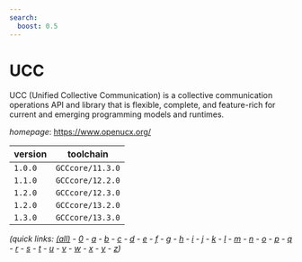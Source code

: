 ```yaml
---
search:
  boost: 0.5
---
```

# UCC

UCC (Unified Collective Communication) is a collective communication operations API and library that is flexible, complete, and  feature-rich for current and emerging programming models and runtimes.

*homepage*: <https://www.openucx.org/>

version | toolchain
--------|----------
``1.0.0`` | ``GCCcore/11.3.0``
``1.1.0`` | ``GCCcore/12.2.0``
``1.2.0`` | ``GCCcore/12.3.0``
``1.2.0`` | ``GCCcore/13.2.0``
``1.3.0`` | ``GCCcore/13.3.0``


*(quick links: [(all)](../index.md) - [0](../0/index.md) - [a](../a/index.md) - [b](../b/index.md) - [c](../c/index.md) - [d](../d/index.md) - [e](../e/index.md) - [f](../f/index.md) - [g](../g/index.md) - [h](../h/index.md) - [i](../i/index.md) - [j](../j/index.md) - [k](../k/index.md) - [l](../l/index.md) - [m](../m/index.md) - [n](../n/index.md) - [o](../o/index.md) - [p](../p/index.md) - [q](../q/index.md) - [r](../r/index.md) - [s](../s/index.md) - [t](../t/index.md) - [u](../u/index.md) - [v](../v/index.md) - [w](../w/index.md) - [x](../x/index.md) - [y](../y/index.md) - [z](../z/index.md))*

